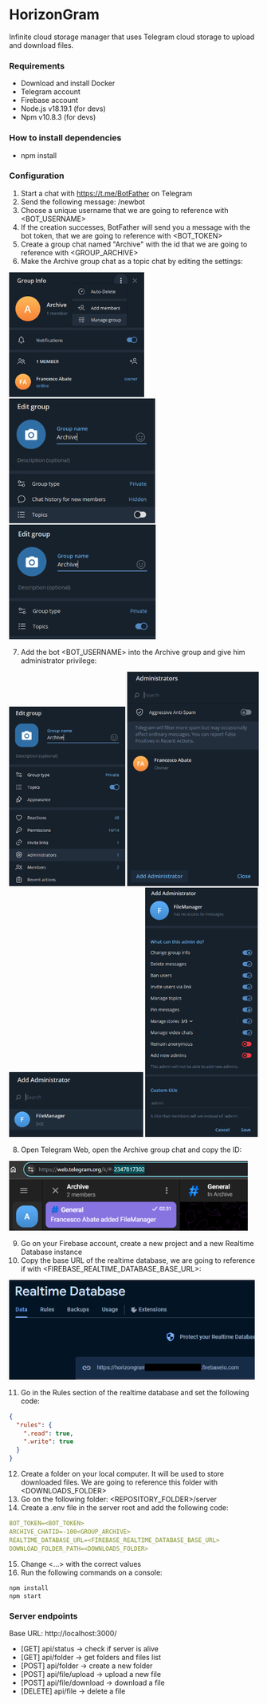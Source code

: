 # HorizonGram
Infinite cloud storage manager that uses Telegram cloud storage to upload and download files.

### Requirements
- Download and install Docker
- Telegram account
- Firebase account
- Node.js v18.19.1 (for devs)
- Npm v10.8.3 (for devs)

### How to install dependencies
- npm install

### Configuration
1. Start a chat with https://t.me/BotFather on Telegram
2. Send the following message: /newbot
3. Choose a unique username that we are going to reference with <BOT_USERNAME>
4. If the creation successes, BotFather will send you a message with the bot token, that we are going to reference with <BOT_TOKEN>
5. Create a group chat named "Archive" with the id that we are going to reference with <GROUP_ARCHIVE>
6. Make the Archive group chat as a topic chat by editing the settings:

<img src="https://github.com/frekkanzer2/HorizonGram/blob/develop/blobs/set_topics_1.png?raw=true" height="250"> <img src="https://github.com/frekkanzer2/HorizonGram/blob/develop/blobs/set_topics_2.png?raw=true" height="250"> <img src="https://github.com/frekkanzer2/HorizonGram/blob/develop/blobs/set_topics_3.png?raw=true" height="230">

7. Add the bot <BOT_USERNAME> into the Archive group and give him administrator privilege:

<img src="https://github.com/frekkanzer2/HorizonGram/blob/develop/blobs/set_admin_1.png?raw=true" height="360"> <img src="https://github.com/frekkanzer2/HorizonGram/blob/develop/blobs/set_admin_2.png?raw=true" height="430"> <img src="https://github.com/frekkanzer2/HorizonGram/blob/develop/blobs/set_admin_3.png?raw=true" height="130"> <img src="https://github.com/frekkanzer2/HorizonGram/blob/develop/blobs/set_admin_4.png?raw=true" height="500">

8. Open Telegram Web, open the Archive group chat and copy the ID:

<img src="https://github.com/frekkanzer2/HorizonGram/blob/develop/blobs/save_chat_id.png?raw=true" height="140">

9. Go on your Firebase account, create a new project and a new Realtime Database instance
10. Copy the base URL of the realtime database, we are going to reference if with <FIREBASE_REALTIME_DATABASE_BASE_URL>:

<img src="https://github.com/frekkanzer2/HorizonGram/blob/develop/blobs/database_url.png?raw=true" height="200">

11. Go in the Rules section of the realtime database and set the following code:

```json
{
  "rules": {
    ".read": true,
    ".write": true
  }
}
```

12. Create a folder on your local computer. It will be used to store downloaded files. We are going to reference this folder with <DOWNLOADS_FOLDER>
13. Go on the following folder: <REPOSITORY_FOLDER>/server
14. Create a .env file in the server root and add the following code:

```yaml
BOT_TOKEN=<BOT_TOKEN>
ARCHIVE_CHATID=-100<GROUP_ARCHIVE>
REALTIME_DATABASE_URL=<FIREBASE_REALTIME_DATABASE_BASE_URL>
DOWNLOAD_FOLDER_PATH=<DOWNLOADS_FOLDER>
```

15. Change <...> with the correct values
16. Run the following commands on a console:

```
npm install
npm start
```

### Server endpoints
Base URL: http://localhost:3000/
- [GET] api/status -> check if server is alive
- [GET] api/folder -> get folders and files list
- [POST] api/folder -> create a new folder
- [POST] api/file/upload -> upload a new file
- [POST] api/file/download -> download a file
- [DELETE] api/file -> delete a file
